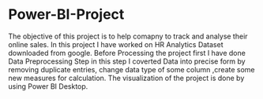 # Power-BI-Project
The objective of this project is to help comapny to track and analyse their online sales.
In this project I have worked on HR Analytics Dataset downloaded from google.
Before Processing the project first I have done Data Preprocessing Step in this step I coverted Data into precise form by removing duplicate entries, change data type of some column ,create some new measures for calculation.
The visualization of the project is done by using Power BI Desktop.
